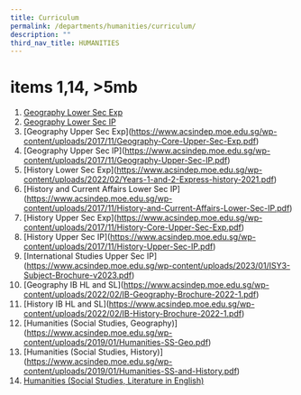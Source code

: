 ```yaml
---
title: Curriculum
permalink: /departments/humanities/curriculum/
description: ""
third_nav_title: HUMANITIES
---
```

# items 1,14, >5mb

1.  <a href="https://www.acsindep.moe.edu.sg/wp-content/uploads/2017/11/Geography-Lower-Sec-Exp.pdf" target="_blank">Geography Lower Sec Exp</a>
2.  <a href="/files/Our%20Departments/Humanities/Geography-Lower-Sec-IP.pdf" target="_blank">Geography Lower Sec IP</a>
3.  [Geography Upper Sec Exp]<a href="" target="_blank"></a>(https://www.acsindep.moe.edu.sg/wp-content/uploads/2017/11/Geography-Core-Upper-Sec-Exp.pdf)
4.  [Geography Upper Sec IP]<a href="" target="_blank"></a>(https://www.acsindep.moe.edu.sg/wp-content/uploads/2017/11/Geography-Upper-Sec-IP.pdf)
5.  [History Lower Sec Exp]<a href="" target="_blank"></a>(https://www.acsindep.moe.edu.sg/wp-content/uploads/2022/02/Years-1-and-2-Express-history-2021.pdf)
6.  [History and Current Affairs Lower Sec IP]<a href="" target="_blank"></a>(https://www.acsindep.moe.edu.sg/wp-content/uploads/2017/11/History-and-Current-Affairs-Lower-Sec-IP.pdf)
7.  [History Upper Sec Exp]<a href="" target="_blank"></a>(https://www.acsindep.moe.edu.sg/wp-content/uploads/2017/11/History-Core-Upper-Sec-Exp.pdf)
8.  [History Upper Sec IP]<a href="" target="_blank"></a>(https://www.acsindep.moe.edu.sg/wp-content/uploads/2017/11/History-Upper-Sec-IP.pdf)
9.  [International Studies Upper Sec IP]<a href="" target="_blank"></a>(https://www.acsindep.moe.edu.sg/wp-content/uploads/2023/01/ISY3-Subject-Brochure-v2023.pdf)
10.  [Geography IB HL and SL]<a href="" target="_blank"></a>(https://www.acsindep.moe.edu.sg/wp-content/uploads/2022/02/IB-Geography-Brochure-2022-1.pdf)
11.  [History IB HL and SL]<a href="" target="_blank"></a>(https://www.acsindep.moe.edu.sg/wp-content/uploads/2022/02/IB-History-Brochure-2022-1.pdf)
12.  [Humanities (Social Studies, Geography)]<a href="" target="_blank"></a>(https://www.acsindep.moe.edu.sg/wp-content/uploads/2019/01/Humanities-SS-Geo.pdf)
13.  [Humanities (Social Studies, History)]<a href="" target="_blank"></a>(https://www.acsindep.moe.edu.sg/wp-content/uploads/2019/01/Humanities-SS-and-History.pdf)
14.  <a href="https://www.acsindep.moe.edu.sg/uploads/2019/01/Humanities-SS-and-Literature.pdf" target="_blank">Humanities (Social Studies, Literature in English)</a>